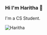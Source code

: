 ### Hi I'm Haritha 👋

I'm a CS Student.

<img src="https://www.wallpapers13.com/wp-content/uploads/2016/11/Tom-and-Jerry-As-small-babies-Desktop-HD-Wallpaper-for-Mobile-phones-Tablet-and-PC-2560x1600-915x515.jpg" alt="Haritha" >

<!--
**Haritha2205/Haritha2205** is a ✨ _special_ ✨ repository because its `README.md` (this file) appears on your GitHub profile.

Here are some ideas to get you started:

- 🔭 I’m currently working on ...
- 🌱 I’m currently learning ...
- 👯 I’m looking to collaborate on ...
- 🤔 I’m looking for help with ...
- 💬 Ask me about ...
- 📫 How to reach me: ...
- 😄 Pronouns: ...
- ⚡ Fun fact: ...
-->
